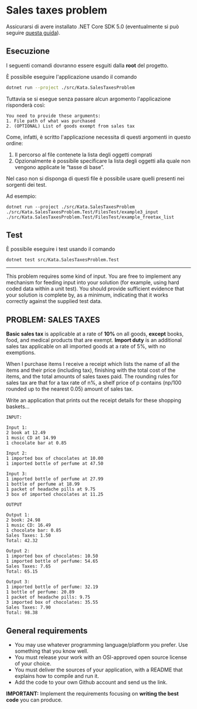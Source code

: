 # Sales taxes problem

Assicurarsi di avere installato .NET Core SDK 5.0 (eventualmente si può seguire [questa guida](https://docs.microsoft.com/en-us/dotnet/core/install/)).

## Esecuzione
I seguenti comandi dovranno essere esguiti dalla **root** del progetto.


È possibile eseguire l'applicazione usando il comando
```bash
dotnet run --project ./src/Kata.SalesTaxesProblem
```
Tuttavia se si esegue senza passare alcun argomento l'applicazione risponderà così:
```
You need to provide these arguments:
1. File path of what was purchased
2. (OPTIONAL) List of goods exempt from sales tax
```

Come, infatti, è scritto l'applicazione necessita di questi argomenti in questo ordine:
1. Il percorso al file contenete la lista degli oggetti comprati
2. Opzionalmente è possibile specificare la lista degli oggetti alla quale non vengono applicate le “tasse di base”.

Nel caso non si disponga di questi file è possibile usare quelli presenti nei sorgenti dei test.

Ad esempio:
```
dotnet run --project ./src/Kata.SalesTaxesProblem ./src/Kata.SalesTaxesProblem.Test/FilesTest/example3_input ./src/Kata.SalesTaxesProblem.Test/FilesTest/example_freetax_list
```

## Test
È possibile eseguire i test usando il comando
```
dotnet test src/Kata.SalesTaxesProblem.Test
```
---

This problem requires some kind of input. You are free to implement any mechanism for feeding input into your solution (for example, using hard coded data within a unit test). You should provide sufficient evidence that your solution is complete by, as a minimum, indicating that it works correctly against the supplied test data.

## PROBLEM: SALES TAXES

**Basic sales tax** is applicable at a rate of **10%** on all goods, **except** books, food, and medical products that are exempt. **Import duty** is an additional sales tax applicable on all imported goods at a rate of 5%, with no exemptions.

When I purchase items I receive a receipt which lists the name of all the items and their price (including tax), finishing with the total cost of the items, and the total amounts of sales taxes paid. The rounding rules for sales tax are that for a tax rate of n%, a shelf price of p contains (np/100 rounded up to the nearest 0.05) amount of sales tax.

Write an application that prints out the receipt details for these shopping baskets...

```
INPUT:

Input 1:
2 book at 12.49
1 music CD at 14.99
1 chocolate bar at 0.85

Input 2:
1 imported box of chocolates at 10.00
1 imported bottle of perfume at 47.50

Input 3:
1 imported bottle of perfume at 27.99
1 bottle of perfume at 18.99
1 packet of headache pills at 9.75
3 box of imported chocolates at 11.25

OUTPUT

Output 1:
2 book: 24.98
1 music CD: 16.49
1 chocolate bar: 0.85
Sales Taxes: 1.50
Total: 42.32

Output 2:
1 imported box of chocolates: 10.50
1 imported bottle of perfume: 54.65
Sales Taxes: 7.65
Total: 65.15

Output 3:
1 imported bottle of perfume: 32.19
1 bottle of perfume: 20.89
1 packet of headache pills: 9.75
3 imported box of chocolates: 35.55
Sales Taxes: 7.90
Total: 98.38
```

## General requirements
- You may use whatever programming language/platform you prefer. Use something that you know well.
- You must release your work with an OSI-approved open source license of your choice.
- You must deliver the sources of your application, with a README that explains how to compile and run it.
- Add the code to your own Github account and send us the link.

**IMPORTANT:**  Implement the requirements focusing on **writing the best code** you can produce.


